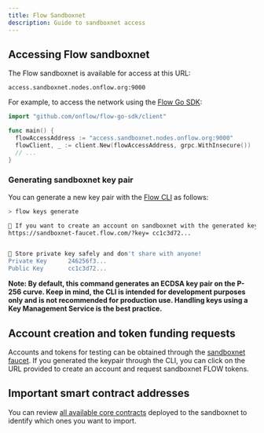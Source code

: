 ```yaml
---
title: Flow Sandboxnet
description: Guide to sandboxnet access
---
```


## Accessing Flow sandboxnet

The Flow sandboxnet is available for access at this URL:

```
access.sandboxnet.nodes.onflow.org:9000
```

For example, to access the network using the [Flow Go SDK](https://github.com/onflow/flow-go-sdk):

```go
import "github.com/onflow/flow-go-sdk/client"

func main() {
  flowAccessAddress := "access.sandboxnet.nodes.onflow.org:9000"
  flowClient, _ := client.New(flowAccessAddress, grpc.WithInsecure())
  // ...
}
```

### Generating sandboxnet key pair

You can generate a new key pair with the [Flow CLI](https://github.com/onflow/flow-cli) as follows:

```sh
> flow keys generate

🙏 If you want to create an account on sandboxnet with the generated keys use this link:
https://sandboxnet-faucet.flow.com/?key= cc1c3d72...


🔴️ Store private key safely and don't share with anyone!
Private Key      246256f3...
Public Key       cc1c3d72...
```

**Note: By default, this command generates an ECDSA key pair on the P-256 curve. Keep in mind, the CLI is intended for development purposes only and is not recommended for production use. Handling keys using a Key Management Service is the best practice.**

## Account creation and token funding requests

Accounts and tokens for testing can be obtained through the [sandboxnet faucet](https://sandboxnet-faucet.flow.com). If you generated the keypair through the CLI, you can click on the URL provided to create an account and request sandboxnet FLOW tokens.

## Important smart contract addresses

You can review [all available core contracts](../../cadence/core-contracts/) deployed to the sandboxnet to identify which ones you want to import.
